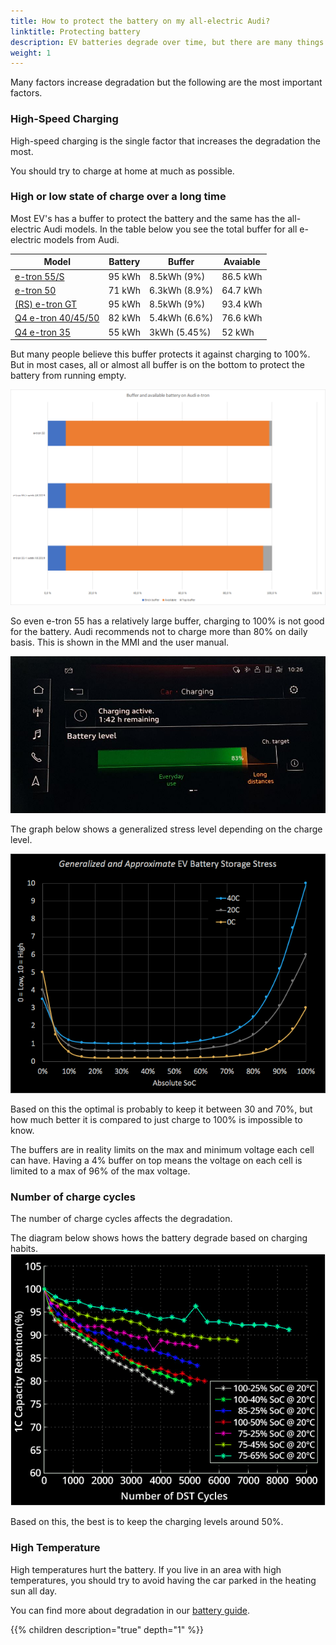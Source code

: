```yaml
---
title: How to protect the battery on my all-electric Audi?
linktitle: Protecting battery
description: EV batteries degrade over time, but there are many things you can do to make them keep their capacity longer. 
weight: 1
---
```


Many factors increase degradation but the following are the most important factors.

### High-Speed Charging

High-speed charging is the single factor that increases the degradation the most.

You should try to charge at home at much as possible.

### High or low state of charge over a long time

Most EV's has a buffer to protect the battery and the same has the all-electric Audi models. In the table below you see the total buffer for all e-electric models from Audi.

| Model | Battery | Buffer | Avaiable |
|------|-------|-------|-------|
| [e-tron 55/S](/models/e-tron/drivetrain/battery/) | 95 kWh | 8.5kWh (9%)  | 86.5 kWh |
| [e-tron 50](/models/e-tron/drivetrain/battery/) | 71 kWh | 6.3kWh (8.9%)  | 64.7 kWh |
| [(RS) e-tron GT](/models/e-tron-gt/drivetrain/battery/) | 95 kWh | 8.5kWh (9%)  | 93.4 kWh |
| [Q4 e-tron 40/45/50](/models/q4-e-tron/drivetrain/battery/#battery-q4-40-e-tron-and-q4-50-e-tron)  | 82 kWh | 5.4kWh (6.6%)  | 76.6 kWh |
| [Q4 e-tron 35](/models/q4-e-tron/drivetrain/battery/#battery-q4-35) | 55 kWh | 3kWh (5.45%)  | 52 kWh |

But many people believe this buffer protects it against charging to 100%. But in most cases, all or almost all buffer is on the bottom to protect the battery from running empty.

![bilde](buffersize.png "Buffer size" )

So even e-tron 55 has a relatively  large buffer, charging to 100% is not good for the battery. Audi recommends not to charge more than 80% on daily basis. This is shown in the MMI and the user manual.

![bilde](chargingtarget.png "Charging target")

The graph below shows a generalized stress level depending on the charge level.

![bilde](evstoragestress.png)

Based on this the optimal is probably to keep it between 30 and 70%, but how much better it is compared to just charge to 100% is impossible to know.

The buffers are in reality limits on the max and minimum voltage each cell can have. Having a 4% buffer on top means the voltage on each cell is limited to a max of 96% of the max voltage.

### Number of charge cycles

The number of charge cycles affects the degradation.

The diagram below shows hows the battery degrade based on charging habits.
![bilde](dstcycles.png "Battery degradation")

Based on this, the best is to keep the charging levels around 50%.

### High Temperature

High temperatures hurt the battery. If you live in an area with high temperatures, you should try to avoid having the car parked in the heating sun all day.

You can find more about degradation in our [battery guide](../../../technology/battery/).

{{% children description="true" depth="1" %}}
